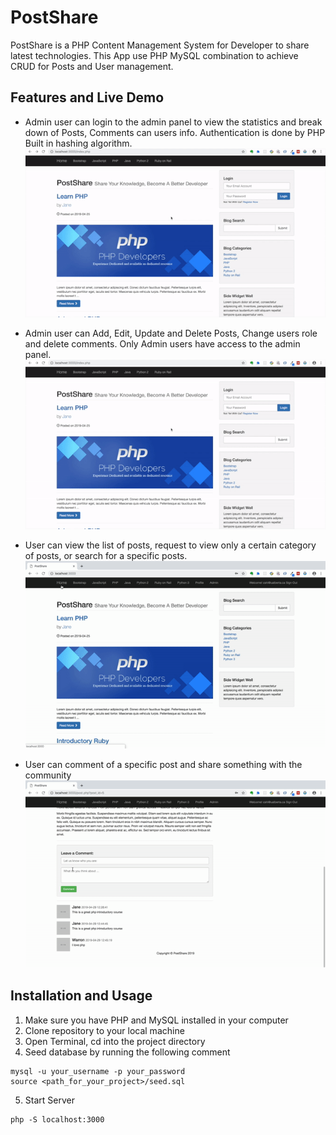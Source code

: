 # PostShare
PostShare is a PHP Content Management System for Developer to share latest technologies. This App use PHP MySQL combination to achieve CRUD for Posts and User management.

## Features and Live Demo
* Admin user can login to the admin panel to view the statistics and break down of Posts, Comments can users info. Authentication is done by PHP Built in hashing algorithm. 
![1](./doc/user.gif)

* Admin user can Add, Edit, Update and Delete Posts, Change users role and delete comments. Only Admin users have access to the admin panel.
![2](./doc/user.gif)

* User can view the list of posts, request to view only a certain category of posts, or search for a specific posts.
![3](./doc/post.gif)

* User can comment of a specific post and share something with the community
![4](./doc/comment.gif)

## Installation and Usage
1. Make sure you have PHP and MySQL installed in your computer
2. Clone repository to your local machine
3. Open Terminal, cd into the project directory
4. Seed database by running the following comment
```
mysql -u your_username -p your_password
source <path_for_your_project>/seed.sql
```
5. Start Server
```
php -S localhost:3000
```
